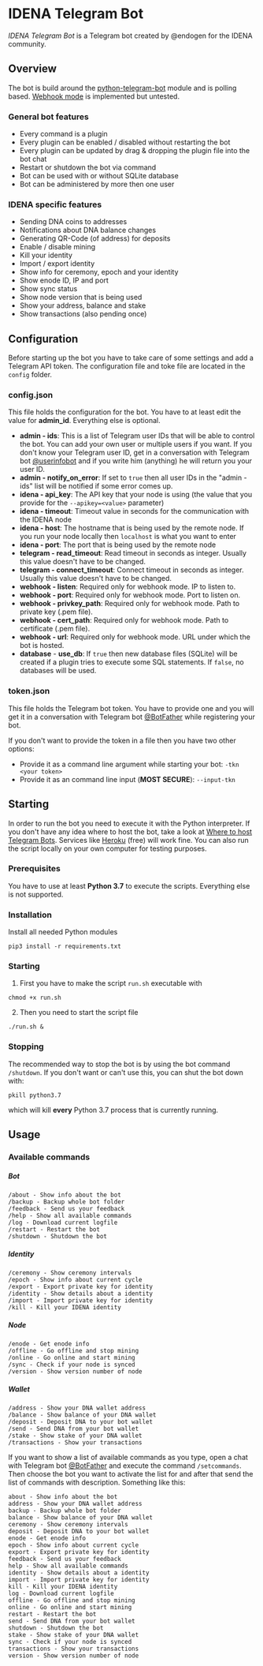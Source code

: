 # IDENA Telegram Bot
*IDENA Telegram Bot* is a Telegram bot created by @endogen for the IDENA community.

## Overview
The bot is build around the [python-telegram-bot](https://github.com/python-telegram-bot/python-telegram-bot) module and is polling based. [Webhook mode](https://github.com/python-telegram-bot/python-telegram-bot/wiki/Webhooks) is implemented but untested.

### General bot features
* Every command is a plugin
* Every plugin can be enabled / disabled without restarting the bot
* Every plugin can be updated by drag & dropping the plugin file into the bot chat
* Restart or shutdown the bot via command
* Bot can be used with or without SQLite database
* Bot can be administered by more then one user

### IDENA specific features
* Sending DNA coins to addresses
* Notifications about DNA balance changes
* Generating QR-Code (of address) for deposits
* Enable / disable mining
* Kill your identity
* Import / export identity
* Show info for ceremony, epoch and your identity
* Show enode ID, IP and port
* Show sync status
* Show node version that is being used
* Show your address, balance and stake
* Show transactions (also pending once)

## Configuration
Before starting up the bot you have to take care of some settings and add a Telegram API token. The configuration file and toke file are located in the `config` folder.

### config.json
This file holds the configuration for the bot. You have to at least edit the value for __admin_id__. Everything else is optional.

- __admin - ids__: This is a list of Telegram user IDs that will be able to control the bot. You can add your own user or multiple users if you want. If you don't know your Telegram user ID, get in a conversation with Telegram bot [@userinfobot](https://t.me/userinfobot) and if you write him (anything) he will return you your user ID.
- __admin - notify_on_error__: If set to `true` then all user IDs in the "admin - ids" list will be notified if some error comes up.
- __idena - api_key__: The API key that your node is using (the value that you provide for the `--apikey=<value>` parameter)
- __idena - timeout__: Timeout value in seconds for the communication with the IDENA node
- __idena - host__: The hostname that is being used by the remote node. If you run your node locally then `localhost` is what you want to enter
- __idena - port__: The port that is being used by the remote node
- __telegram - read_timeout__: Read timeout in seconds as integer. Usually this value doesn't have to be changed.
- __telegram - connect_timeout__: Connect timeout in seconds as integer. Usually this value doesn't have to be changed.
- __webhook - listen__: Required only for webhook mode. IP to listen to.
- __webhook - port__: Required only for webhook mode. Port to listen on.
- __webhook - privkey_path__: Required only for webhook mode. Path to private key  (.pem file).
- __webhook - cert_path__: Required only for webhook mode. Path to certificate (.pem file).
- __webhook - url__: Required only for webhook mode. URL under which the bot is hosted.
- __database__ - __use_db__: If `true` then new database files (SQLite) will be created if a plugin tries to execute some SQL statements. If `false`, no databases will be used.

### token.json
This file holds the Telegram bot token. You have to provide one and you will get it in a conversation with Telegram bot [@BotFather](https://t.me/BotFather) while registering your bot.

If you don't want to provide the token in a file then you have two other options:
- Provide it as a command line argument while starting your bot: `-tkn <your token>`
- Provide it as an command line input (**MOST SECURE**): `--input-tkn`

## Starting
In order to run the bot you need to execute it with the Python interpreter. If you don't have any idea where to host the bot, take a look at [Where to host Telegram Bots](https://github.com/python-telegram-bot/python-telegram-bot/wiki/Where-to-host-Telegram-Bots). Services like [Heroku](https://www.heroku.com) (free) will work fine. You can also run the script locally on your own computer for testing purposes.

### Prerequisites
You have to use at least __Python 3.7__ to execute the scripts. Everything else is not supported.

### Installation
Install all needed Python modules

```shell
pip3 install -r requirements.txt
```

### Starting
1. First you have to make the script `run.sh` executable with

```shell
chmod +x run.sh
```

2. Then you need to start the script file

```shell
./run.sh &
```

### Stopping
The recommended way to stop the bot is by using the bot command `/shutdown`. If you don't want or can't use this, you can shut the bot down with:

```shell
pkill python3.7
```

which will kill __every__ Python 3.7 process that is currently running.

## Usage

### Available commands
##### Bot
```
/about - Show info about the bot
/backup - Backup whole bot folder
/feedback - Send us your feedback
/help - Show all available commands
/log - Download current logfile
/restart - Restart the bot
/shutdown - Shutdown the bot
```

##### Identity
```
/ceremony - Show ceremony intervals
/epoch - Show info about current cycle
/export - Export private key for identity
/identity - Show details about a identity
/import - Import private key for identity
/kill - Kill your IDENA identity
```

##### Node
```
/enode - Get enode info
/offline - Go offline and stop mining
/online - Go online and start mining
/sync - Check if your node is synced
/version - Show version number of node
```

##### Wallet
```
/address - Show your DNA wallet address
/balance - Show balance of your DNA wallet
/deposit - Deposit DNA to your bot wallet
/send - Send DNA from your bot wallet
/stake - Show stake of your DNA wallet
/transactions - Show your transactions
```

If you want to show a list of available commands as you type, open a chat with Telegram bot [@BotFather](https://t.me/BotFather) and execute the command `/setcommands`. Then choose the bot you want to activate the list for and after that send the list of commands with description. Something like this:

```
about - Show info about the bot
address - Show your DNA wallet address
backup - Backup whole bot folder
balance - Show balance of your DNA wallet
ceremony - Show ceremony intervals
deposit - Deposit DNA to your bot wallet
enode - Get enode info
epoch - Show info about current cycle
export - Export private key for identity
feedback - Send us your feedback
help - Show all available commands
identity - Show details about a identity
import - Import private key for identity
kill - Kill your IDENA identity
log - Download current logfile
offline - Go offline and stop mining
online - Go online and start mining
restart - Restart the bot
send - Send DNA from your bot wallet
shutdown - Shutdown the bot
stake - Show stake of your DNA wallet
sync - Check if your node is synced
transactions - Show your transactions
version - Show version number of node
```
